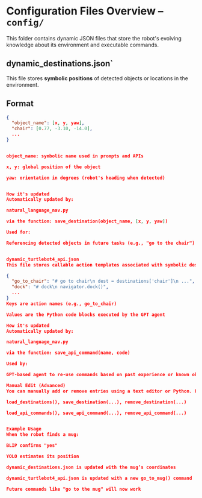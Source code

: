 # Configuration Files Overview – `config/`

This folder contains dynamic JSON files that store the robot's evolving knowledge about its environment and executable commands.



## dynamic_destinations.json`

This file stores **symbolic positions** of detected objects or locations in the environment.

## Format

```json
{
  "object_name": [x, y, yaw],
  "chair": [0.77, -3.10, -14.0],
  ...
}


object_name: symbolic name used in prompts and APIs

x, y: global position of the object

yaw: orientation in degrees (robot's heading when detected)


How it's updated
Automatically updated by:

natural_language_nav.py

via the function: save_destination(object_name, [x, y, yaw])

Used for:

Referencing detected objects in future tasks (e.g., "go to the chair")


dynamic_turtlebot4_api.json
This file stores callable action templates associated with symbolic destinations or functions.

{
  "go_to_chair": "# go to chair\n dest = destinations['chair']\n ...",
  "dock": "# dock\n navigator.dock()",
  ...
}
Keys are action names (e.g., go_to_chair)

Values are the Python code blocks executed by the GPT agent

How it's updated
Automatically updated by:

natural_language_nav.py

via the function: save_api_command(name, code)

Used by:

GPT-based agent to re-use commands based on past experience or known object locations

Manual Edit (Advanced)
You can manually add or remove entries using a text editor or Python. However, it's safer to use the provided API functions:

load_destinations(), save_destination(...), remove_destination(...)

load_api_commands(), save_api_command(...), remove_api_command(...)


Example Usage
When the robot finds a mug:

BLIP confirms "yes"

YOLO estimates its position

dynamic_destinations.json is updated with the mug’s coordinates

dynamic_turtlebot4_api.json is updated with a new go_to_mug() command

Future commands like "go to the mug" will now work
